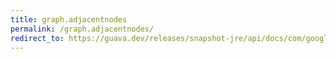 ```yaml
---
title: graph.adjacentnodes
permalink: /graph.adjacentnodes/
redirect_to: https://guava.dev/releases/snapshot-jre/api/docs/com/google/common/graph/Graph.html#adjacentNodes-N-
---
```

